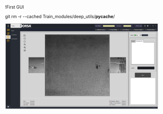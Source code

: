 !First GUI

<!-- The bellow command will remove git version control on folder (Train_modules/deep_utils/__pycache__/) which you had version control on them. the files which you added to .gitignore before of running git control -->
git rm -r --cached Train_modules/deep_utils/__pycache__/

![alt text](themes/sample2.PNG)
